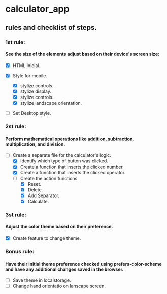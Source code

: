 # calculator_app

## rules and checklist of steps.

### 1st rule:

#### See the size of the elements adjust based on their device's screen size:

- [x] HTML inicial.
- [x] Style for mobile.

  - [x] stylize controls.
  - [x] stylize display.
  - [x] stylize controls.
  - [x] stylize landscape orientation.

- [ ] Set Desktop style.

### 2st rule:

#### Perform mathematical operations like addition, subtraction, multiplication, and division.

- [ ] Create a separate file for the calculator's logic.
  - [x] Identify which type of button was clicked.
  - [x] Create a function that inserts the clicked number.
  - [x] Create a function that inserts the clicked operator.
  - [ ] Create the action functions.
    - [x] Reset.
    - [x] Delete.
    - [x] Add Separator.
    - [x] Calculate.

### 3st rule:

#### Adjust the color theme based on their preference.

- [x] Create feature to change theme.

### Bonus rule:

#### Have their initial theme preference checked using prefers-color-scheme and have any additional changes saved in the browser.

- [ ] Save theme in localstorage.
- [ ] Change hand orientatio on lanscape screen.
